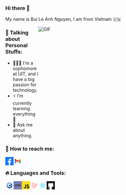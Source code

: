 ### Hi there 👋

My name is Bui Le Anh Nguyen, I am from Vietnam :vietnam:


<img align="right" alt="GIF" src="https://github.com/abhisheknaiidu/abhisheknaiidu/blob/master/code.gif?raw=true" width="400" height="320" />
  
### **🌈 Talking about Personal Stuffs:**

- 👨🏽‍💻 I'm a sophomore at UIT, and I have a big passion for technology.
- ⚡ I’m currently learning everything 🤣
- 💬 Ask me about anything.

### **🤙 How to reach me:** 
<a href="https://www.facebook.com/nb150301" target="_blank">
  <img align="left" alt="fb_link" width="26px" src="https://raw.githubusercontent.com/edent/SuperTinyIcons/master/images/svg/facebook.svg" />
</a>
<a href="mailto:anhnguyen150301@gmail.com">
  <img align="left" alt="Vue" width="26px" src="https://raw.githubusercontent.com/edent/SuperTinyIcons/master/images/svg/gmail.svg" />
</a>
<br>


### **🔥 Languages and Tools:**
<img align="left" alt="C++" width="26px" src="https://raw.githubusercontent.com/edent/SuperTinyIcons/master/images/svg/cplusplus.svg" />
<img align="left" alt="PHP" width="26px" src="https://raw.githubusercontent.com/edent/SuperTinyIcons/master/images/svg/php.svg" />
<img align="left" alt="JavaScript" width="26px" src="https://raw.githubusercontent.com/edent/SuperTinyIcons/master/images/svg/javascript.svg" />
<img align="left" alt="JavaScript" width="26px" src="https://raw.githubusercontent.com/edent/SuperTinyIcons/master/images/svg/laravel.svg" />
<img align="left" alt="JavaScript" width="26px" src="https://raw.githubusercontent.com/edent/SuperTinyIcons/master/images/svg/react.svg" />
<img align="left" alt="JavaScript" width="26px" src="https://raw.githubusercontent.com/edent/SuperTinyIcons/master/images/svg/github.svg" />

